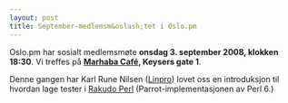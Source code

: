```yaml
---
layout: post
title: September-medlemsm&oslash;tet i Oslo.pm
---
```

<p>Oslo.pm har sosialt medlemsmøte <strong>onsdag 3. september 2008,
klokken 18:30</strong>. Vi treffes på 
<strong><a href="http://www.nattguiden.no/utested/1052" title="Link til karttjeneste">Marhaba Café</a>, Keysers gate 1</strong>.</p>

<p>Denne gangen har Karl Rune Nilsen (<a href="http://linpro.no/">Linpro</a>) lovet oss en introduksjon til hvordan lage tester i <a href="http://rakudo.org/">Rakudo Perl</a> (Parrot-implementasjonen av Perl 6.)</p>
